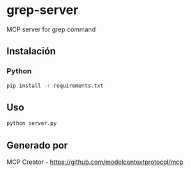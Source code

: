 # grep-server

MCP server for grep command

## Instalación

### Python

```bash
pip install -r requirements.txt
```

## Uso

```bash
python server.py
```

## Generado por

MCP Creator - https://github.com/modelcontextprotocol/mcp
